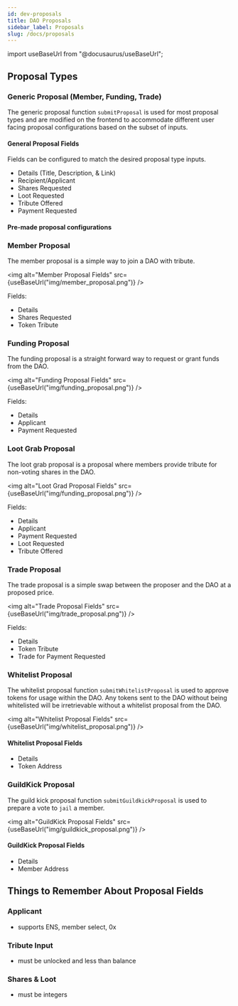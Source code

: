 ```yaml
---
id: dev-proposals
title: DAO Proposals
sidebar_label: Proposals
slug: /docs/proposals
---
```


import useBaseUrl from "@docusaurus/useBaseUrl";

## Proposal Types

### Generic Proposal (Member, Funding, Trade)

The generic proposal function `submitProposal` is used for most proposal types and are modified on the frontend to accommodate different user facing proposal configurations based on the subset of inputs.

#### General Proposal Fields

Fields can be configured to match the desired proposal type inputs.

- Details (Title, Description, & Link)
- Recipient/Applicant
- Shares Requested
- Loot Requested
- Tribute Offered
- Payment Requested

#### Pre-made proposal configurations

### Member Proposal

The member proposal is a simple way to join a DAO with tribute.

<img alt="Member Proposal Fields" src={useBaseUrl("img/member_proposal.png")} />

Fields:

- Details
- Shares Requested
- Token Tribute

### Funding Proposal

The funding proposal is a straight forward way to request or grant funds from the DAO.

<img
  alt="Funding Proposal Fields"
  src={useBaseUrl("img/funding_proposal.png")}
/>

Fields:

- Details
- Applicant
- Payment Requested

### Loot Grab Proposal

The loot grab proposal is a proposal where members provide tribute for non-voting shares in the DAO.

<img
  alt="Loot Grad Proposal Fields"
  src={useBaseUrl("img/funding_proposal.png")}
/>

Fields:

- Details
- Applicant
- Payment Requested
- Loot Requested 
- Tribute Offered

### Trade Proposal

The trade proposal is a simple swap between the proposer and the DAO at a proposed price.

<img alt="Trade Proposal Fields" src={useBaseUrl("img/trade_proposal.png")} />

Fields:

- Details
- Token Tribute
- Trade for Payment Requested

### Whitelist Proposal

The whitelist proposal function `submitWhitelistProposal` is used to approve tokens for usage within the DAO. Any tokens sent to the DAO without being whitelisted will be irretrievable without a whitelist proposal from the DAO.

<img
  alt="Whitelist Proposal Fields"
  src={useBaseUrl("img/whitelist_proposal.png")}
/>

#### Whitelist Proposal Fields

- Details
- Token Address

### GuildKick Proposal

The guild kick proposal function `submitGuildkickProposal` is used to prepare a vote to `jail` a member.

<img
  alt="GuildKick Proposal Fields"
  src={useBaseUrl("img/guildkick_proposal.png")}
/>

#### GuildKick Proposal Fields

- Details
- Member Address

## Things to Remember About Proposal Fields

### Applicant

- supports ENS, member select, 0x

### Tribute Input

- must be unlocked and less than balance

### Shares & Loot

- must be integers